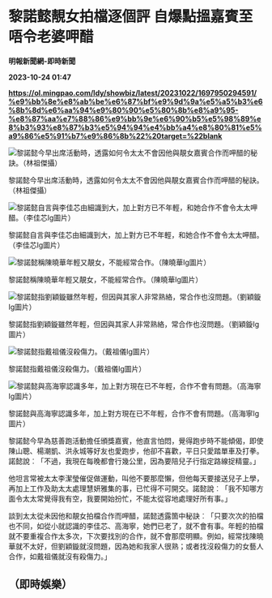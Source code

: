 # 黎諾懿靚女拍檔逐個評 自爆點搵嘉賓至唔令老婆呷醋
**明報新聞網-即時新聞**

**2023-10-24 01:47**

**https://ol.mingpao.com/ldy/showbiz/latest/20231022/1697950294591/%e9%bb%8e%e8%ab%be%e6%87%bf%e9%9d%9a%e5%a5%b3%e6%8b%8d%e6%aa%94%e9%80%90%e5%80%8b%e8%a9%95-%e8%87%aa%e7%88%86%e9%bb%9e%e6%90%b5%e5%98%89%e8%b3%93%e8%87%b3%e5%94%94%e4%bb%a4%e8%80%81%e5%a9%86%e5%91%b7%e9%86%8b%22%20target=%22blank**

![黎諾懿今早出席活動時，透露如何令太太不會因他與靚女嘉賓合作而呷醋的秘訣。（林祖傑攝）](https://fs.mingpao.com/ldy/20231022/s00009/593c5c6cabc15c44011ff4786beee724.jpg)

黎諾懿今早出席活動時，透露如何令太太不會因他與靚女嘉賓合作而呷醋的秘訣。（林祖傑攝）

![黎諾懿自言與李佳芯由細識到大，加上對方已不年輕，和她合作不會令太太呷醋。（李佳芯Ig圖片）](https://fs.mingpao.com/ldy/20231022/s00009/593b322aebc57eff5d8630c4968588ee.jpg)

黎諾懿自言與李佳芯由細識到大，加上對方已不年輕，和她合作不會令太太呷醋。（李佳芯Ig圖片）

![黎諾懿稱陳曉華年輕又靚女，不能經常合作。（陳曉華Ig圖片）](https://fs.mingpao.com/ldy/20231022/s00009/593ae75e0a99a9398d97b652ca0127e8.jpg)

黎諾懿稱陳曉華年輕又靚女，不能經常合作。（陳曉華Ig圖片）

![黎諾懿指劉穎鏇雖然年輕，但因與其家人非常熟絡，常合作也沒問題。（劉穎鏇Ig圖片）](https://fs.mingpao.com/ldy/20231022/s00009/593b2144bcc9e76aa334cead860a8e12.jpg)

黎諾懿指劉穎鏇雖然年輕，但因與其家人非常熟絡，常合作也沒問題。（劉穎鏇Ig圖片）

![黎諾懿指戴祖儀沒殺傷力。（戴祖儀Ig圖片）](https://fs.mingpao.com/ldy/20231022/s00009/593afa5ddd8aaf871191ad63043f0707.jpg)

黎諾懿指戴祖儀沒殺傷力。（戴祖儀Ig圖片）

![黎諾懿與高海寧認識多年，加上對方現在已不年輕，合作不會有問題。（高海寧Ig圖片）](https://fs.mingpao.com/ldy/20231022/s00009/593ad377db9db849c27e1cda5acfa696.jpg)

黎諾懿與高海寧認識多年，加上對方現在已不年輕，合作不會有問題。（高海寧Ig圖片）

黎諾懿今早為慈善跑活動擔任頒獎嘉賓，他直言怕悶，覺得跑步時不能傾偈，即使陳山聰、楊潮凱、洪永城等好友也愛跑步，他卻不喜歡，平日只愛踏單車及打拳。諾懿說︰「不過，我現在每晚都會行幾公里，因為要陪兒子行指定路線捉精靈。」

他坦言常被太太李潔瑩催促做運動，叫他不要那麼懶，但他每天要接送兒子上學，再加上工作及助太太處理慧妍雅集的事，已忙得不可開交。諾懿說︰「我不知哪方面令太太常覺得我有空，我要開始扮忙，不能太從容地處理好所有事。」

談到太太從未因他和靚女拍檔合作而呷醋，諾懿透露箇中秘訣︰「只要次次的拍檔也不同，如從小就認識的李佳芯、高海寧，她們已老了，就不會有事。年輕的拍檔就不要重複合作太多次，下次要找別的合作，就不會那麼明顯。例如，經常找陳曉華就不太好，但劉穎鏇就沒問題，因為她和我家人很熟；或者找沒殺傷力的女藝人合作，如戴祖儀就沒有殺傷力。」

（即時娛樂）
------